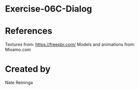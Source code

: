 # Exercise-06C-Dialog

# References

Textures from: https://freepbr.com/
Models and animations from: Mixamo.com

# Created by 
Nate Reininga
